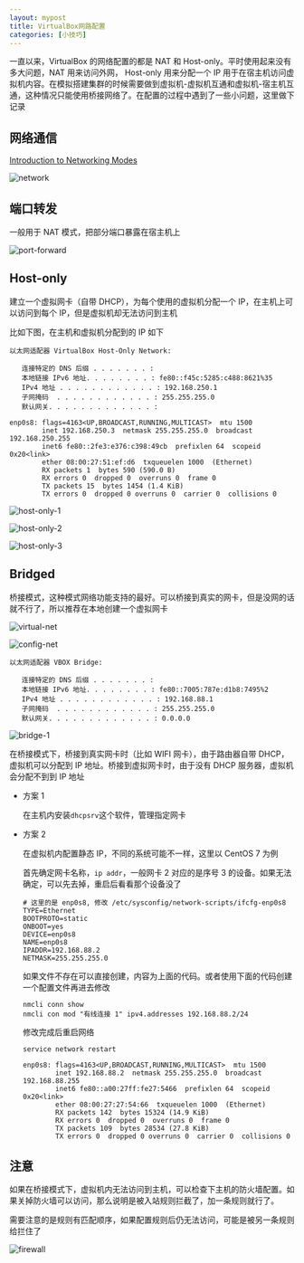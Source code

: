 ```yaml
---
layout: mypost
title: VirtualBox网路配置
categories: [小技巧]
---
```


一直以来，VirtualBox 的网络配置的都是 NAT 和 Host-only。平时使用起来没有多大问题，NAT 用来访问外网， Host-only 用来分配一个 IP 用于在宿主机访问虚拟机内容。在模拟搭建集群的时候需要做到虚拟机-虚拟机互通和虚拟机-宿主机互通，这种情况只能使用桥接网络了。在配置的过程中遇到了一些小问题，这里做下记录

## 网络通信

[Introduction to Networking Modes](https://www.virtualbox.org/manual/ch06.html)

![network](network.png)

## 端口转发

一般用于 NAT 模式，把部分端口暴露在宿主机上

![port-forward](port-forward.png)

## Host-only

建立一个虚拟网卡（自带 DHCP），为每个使用的虚拟机分配一个 IP，在主机上可以访问到每个 IP，但是虚拟机却无法访问到主机

比如下图，在主机和虚拟机分配到的 IP 如下

```
以太网适配器 VirtualBox Host-Only Network:

   连接特定的 DNS 后缀 . . . . . . . :
   本地链接 IPv6 地址. . . . . . . . : fe80::f45c:5285:c488:8621%35
   IPv4 地址 . . . . . . . . . . . . : 192.168.250.1
   子网掩码  . . . . . . . . . . . . : 255.255.255.0
   默认网关. . . . . . . . . . . . . :
```

```
enp0s8: flags=4163<UP,BROADCAST,RUNNING,MULTICAST>  mtu 1500
        inet 192.168.250.3  netmask 255.255.255.0  broadcast 192.168.250.255
        inet6 fe80::2fe3:e376:c398:49cb  prefixlen 64  scopeid 0x20<link>
        ether 08:00:27:51:ef:d6  txqueuelen 1000  (Ethernet)
        RX packets 1  bytes 590 (590.0 B)
        RX errors 0  dropped 0  overruns 0  frame 0
        TX packets 15  bytes 1454 (1.4 KiB)
        TX errors 0  dropped 0 overruns 0  carrier 0  collisions 0
```

![host-only-1](host-only-1.png)

![host-only-2](host-only-2.png)

![host-only-3](host-only-3.png)

## Bridged

桥接模式，这种模式网络功能支持的最好。可以桥接到真实的网卡，但是没网的话就不行了，所以推荐在本地创建一个虚拟网卡

![virtual-net](virtual-net.png)

![config-net](config-net.png)

```
以太网适配器 VBOX Bridge:

   连接特定的 DNS 后缀 . . . . . . . :
   本地链接 IPv6 地址. . . . . . . . : fe80::7005:787e:d1b8:7495%2
   IPv4 地址 . . . . . . . . . . . . : 192.168.88.1
   子网掩码  . . . . . . . . . . . . : 255.255.255.0
   默认网关. . . . . . . . . . . . . : 0.0.0.0
```

![bridge-1](bridge-1.png)

在桥接模式下，桥接到真实网卡时（比如 WIFI 网卡），由于路由器自带 DHCP，虚拟机可以分配到 IP 地址。桥接到虚拟网卡时，由于没有 DHCP 服务器，虚拟机会分配不到到 IP 地址

- 方案 1

  在主机内安装`dhcpsrv`这个软件，管理指定网卡

- 方案 2

  在虚拟机内配置静态 IP，不同的系统可能不一样，这里以 CentOS 7 为例

  首先确定网卡名称，`ip addr`，一般网卡 2 对应的是序号 3 的设备。如果无法确定，可以先去掉，重启后看看那个设备没了

  ```
  # 这里的是 enp0s8, 修改 /etc/sysconfig/network-scripts/ifcfg-enp0s8
  TYPE=Ethernet
  BOOTPROTO=static
  ONBOOT=yes
  DEVICE=enp0s8
  NAME=enp0s8
  IPADDR=192.168.88.2
  NETMASK=255.255.255.0
  ```

  如果文件不存在可以直接创建，内容为上面的代码。或者使用下面的代码创建一个配置文件再进去修改

  ```
  nmcli conn show
  nmcli con mod "有线连接 1" ipv4.addresses 192.168.88.2/24
  ```

  修改完成后重启网络

  ```
  service network restart
  ```

  ```
  enp0s8: flags=4163<UP,BROADCAST,RUNNING,MULTICAST>  mtu 1500
          inet 192.168.88.2  netmask 255.255.255.0  broadcast 192.168.88.255
          inet6 fe80::a00:27ff:fe27:5466  prefixlen 64  scopeid 0x20<link>
          ether 08:00:27:27:54:66  txqueuelen 1000  (Ethernet)
          RX packets 142  bytes 15324 (14.9 KiB)
          RX errors 0  dropped 0  overruns 0  frame 0
          TX packets 109  bytes 28534 (27.8 KiB)
          TX errors 0  dropped 0 overruns 0  carrier 0  collisions 0
  ```

## 注意

如果在桥接模式下，虚拟机内无法访问到主机，可以检查下主机的防火墙配置。如果关掉防火墙可以访问，那么说明是被入站规则拦截了，加一条规则就行了。

需要注意的是规则有匹配顺序，如果配置规则后仍无法访问，可能是被另一条规则给拦住了

![firewall](firewall.png)
